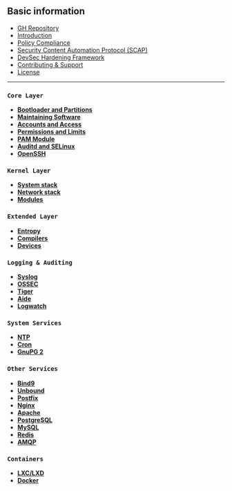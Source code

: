 ## Basic information

  * [GH Repository](https://github.com/trimstray/the-practical-linux-hardening-guide)
  * [Introduction](https://github.com/trimstray/the-practical-linux-hardening-guide#introduction)
  * [Policy Compliance](https://github.com/trimstray/the-practical-linux-hardening-guide#policy-compliance)
  * [Security Content Automation Protocol (SCAP)](https://github.com/trimstray/the-practical-linux-hardening-guide#security-content-automation-protocol-scap)
  * [DevSec Hardening Framework](https://github.com/trimstray/the-practical-linux-hardening-guide#devsec-hardening-framework)
  * [Contributing & Support](https://github.com/trimstray/the-practical-linux-hardening-guide#contributing--support)
  * [License](https://github.com/trimstray/the-practical-linux-hardening-guide#license)

***

### `Core Layer`

- **[Bootloader and Partitions](https://github.com/trimstray/the-practical-linux-hardening-guide/wiki/Bootloader-and-Partitions)**
- **[Maintaining Software](https://github.com/trimstray/the-practical-linux-hardening-guide/wiki/Maintaining-Software)**
- **[Accounts and Access](https://github.com/trimstray/the-practical-linux-hardening-guide/wiki/Account-and-Access)**
- **[Permissions and Limits](https://github.com/trimstray/the-practical-linux-hardening-guide/wiki/Permissions-and-Limits)**
- **[PAM Module](https://github.com/trimstray/the-practical-linux-hardening-guide/wiki/PAM-Module)**
- **[Auditd and SELinux](https://github.com/trimstray/the-practical-linux-hardening-guide/wiki/Auditd-and-SELinux)**
- **[OpenSSH](https://github.com/trimstray/the-practical-linux-hardening-guide/wiki/OpenSSH)**

### `Kernel Layer`

- **[System stack](https://github.com/trimstray/the-practical-linux-hardening-guide/wiki/System-stack)**
- **[Network stack](https://github.com/trimstray/the-practical-linux-hardening-guide/wiki/Network-stack)**
- **[Modules](https://github.com/trimstray/the-practical-linux-hardening-guide/wiki/Modules)**

### `Extended Layer`

- **[Entropy](https://github.com/trimstray/the-practical-linux-hardening-guide/wiki/Entropy)**
- **[Compilers](https://github.com/trimstray/the-practical-linux-hardening-guide/wiki/Compilers)**
- **[Devices](https://github.com/trimstray/the-practical-linux-hardening-guide/wiki/Devices)**

### `Logging & Auditing`

- **[Syslog](https://github.com/trimstray/the-practical-linux-hardening-guide/wiki/Syslog)**
- **[OSSEC](https://github.com/trimstray/the-practical-linux-hardening-guide/wiki/OSSEC)**
- **[Tiger](https://github.com/trimstray/the-practical-linux-hardening-guide/wiki/Tiger)**
- **[Aide](https://github.com/trimstray/the-practical-linux-hardening-guide/wiki/Aide)**
- **[Logwatch](https://github.com/trimstray/the-practical-linux-hardening-guide/wiki/Logwatch)**

### `System Services`

- **[NTP](https://github.com/trimstray/the-practical-linux-hardening-guide/wiki/NTP)**
- **[Cron](https://github.com/trimstray/the-practical-linux-hardening-guide/wiki/Cron)**
- **[GnuPG 2](https://github.com/trimstray/the-practical-linux-hardening-guide/wiki/GnuPG-2)**

### `Other Services`

- **[Bind9](#)**
- **[Unbound](#)**
- **[Postfix](#)**
- **[Nginx](#)**
- **[Apache](#)**
- **[PostgreSQL](#)**
- **[MySQL](#)**
- **[Redis](#)**
- **[AMQP](#)**

### `Containers`

- **[LXC/LXD](#)**
- **[Docker](#)**

